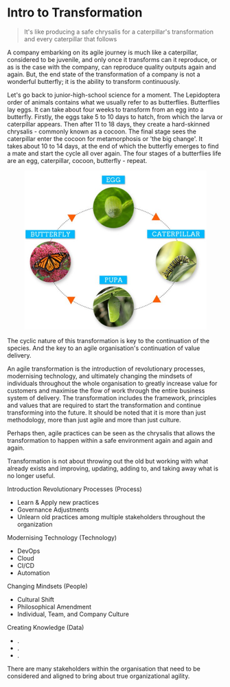 # Intro to Transformation

> It's like producing a safe chrysalis for a caterpillar's transformation and every caterpillar that follows

A company embarking on its agile journey is much like a caterpillar, considered to be juvenile, and only once it transforms can it reproduce, or as is the case with the company, can reproduce quality outputs again and again.  But, the end state of the transformation of a company is not a wonderful butterfly; it is the ability to transform continuously. &#x20;

Let's go back to junior-high-school science for a moment. The Lepidoptera order of animals contains what we usually refer to as butterflies. Butterflies lay eggs. It can take about four weeks to transform from an egg into a butterfly. Firstly, the eggs take 5 to 10 days to hatch, from which the larva or caterpillar appears. Then after 11 to 18 days, they create a hard-skinned chrysalis - commonly known as a cocoon. The final stage sees the caterpillar enter the cocoon for metamorphosis or 'the big change'. It takes about 10 to 14 days, at the end of which the butterfly emerges to find a mate and start the cycle all over again. The four stages of a butterflies life are an egg, caterpillar, cocoon, butterfly - repeat.&#x20;

<figure><img src="../../.gitbook/assets/image (13).png" alt=""><figcaption></figcaption></figure>

The cyclic nature of this transformation is key to the continuation of the species. And the key to an agile organisation's continuation of value delivery. &#x20;

An agile transformation is the introduction of revolutionary processes, modernising technology, and ultimately changing the mindsets of individuals throughout the whole organisation to greatly increase value for customers and maximise the flow of work through the entire business system of delivery. The transformation includes the framework, principles and values that are required to start the transformation and continue transforming into the future. It should be noted that it is more than just methodology, more than just agile and more than just culture. &#x20;

Perhaps then, agile practices can be seen as the chrysalis that allows the transformation to happen within a safe environment again and again and again. &#x20;

Transformation is not about throwing out the old but working with what already exists and improving, updating, adding to, and taking away what is no longer useful.&#x20;

Introduction Revolutionary Processes (Process)&#x20;

* Learn & Apply new practices&#x20;
* Governance Adjustments &#x20;
* Unlearn old practices among multiple stakeholders throughout the organization&#x20;

Modernising Technology (Technology)&#x20;

* DevOps &#x20;
* Cloud&#x20;
* CI/CD&#x20;
* Automation&#x20;

Changing Mindsets (People)&#x20;

* Cultural Shift &#x20;
* Philosophical Amendment &#x20;
* Individual, Team, and Company Culture&#x20;

Creating Knowledge (Data)&#x20;

* . &#x20;
* . &#x20;
* .&#x20;

There are many stakeholders within the organisation that need to be considered and aligned to bring about true organizational agility.&#x20;
